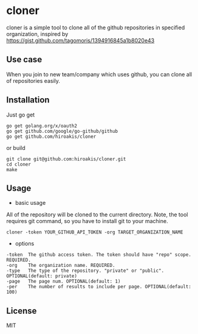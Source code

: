 # cloner

cloner is a simple tool to clone all of the github repositories in specified organization, inspired by https://gist.github.com/tagomoris/1394916845a1b8020e43

## Use case

When you join to new team/company which uses github, you can clone all of repositories easily.

## Installation

Just go get

```
go get golang.org/x/oauth2
go get github.com/google/go-github/github
go get github.com/hiroakis/cloner
```

or build

```
git clone git@github.com:hiroakis/cloner.git
cd cloner
make
```

## Usage

* basic usage

All of the repository will be cloned to the current directory. Note, the tool requires git command, so you have to install git to your machine.

```
cloner -token YOUR_GITHUB_API_TOKEN -org TARGET_ORGANIZATION_NAME
```

* options

```
-token  The github access token. The token should have "repo" scope. REQUIRED.
-org    The organization name. REQUIRED.
-type   The type of the repository. "private" or "public". OPTIONAL(default: private)
-page   The page num. OPTIONAL(default: 1)
-per    The number of results to include per page. OPTIONAL(default: 100)
```

## License

MIT
